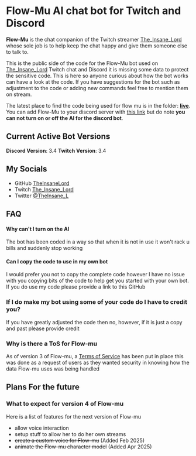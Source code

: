 # Flow-Mu AI chat bot for Twitch and Discord 
 

**Flow-Mu** is the chat companion of the Twitch streamer [The_Insane_Lord](https://www.twitch.tv/the_insane_lord) whose sole job is to help keep the chat happy and give them someone else to talk to.

This is the public side of the code for the Flow-Mu bot used on [The_Insane_Lord](https://www.twitch.tv/the_insane_lord) Twitch chat and Discord it is missing some data to protect the sensitive code. This is here so anyone curious about how the bot works can have a look at the code. If you have suggestions for the bot such as adjustment to the code or adding new commands feel free to mention them on stream.

The latest place to find the code being used for flow mu is in the folder: [**live**](https://github.com/TheInsaneLord/Flow-Mu/tree/main/live). You can add Flow-Mu to your discord server with [this link](https://discord.com/oauth2/authorize?client_id=1258255735612117012&permissions=71680&integration_type=0&scope=bot) but do note **you can not turn on or off the AI for the discord bot**.

## Current Active Bot Versions 
**Discord Version**: 3.4
**Twitch Version**: 3.4

## My Socials

- GitHub [TheInsaneLord](https://github.com/TheInsaneLord)
- Twitch [The_Insane_Lord](https://www.twitch.tv/the_insane_lord)
- Twitter [@TheInsane_L](https://twitter.com/TheInsane_L)

## FAQ

#### Why can't I turn on the AI
The bot has been coded in a way so that when it is not in use it won't rack u bills and suddenly stop working 

#### Can I copy the code to use in my own bot
I would prefer you not to copy the complete code however I have no issue with you copying bits of the code to help get you started with your own bot. If you do use my code please provide a link to this GitHub

### If I do make my bot using some of your code do I have to credit you?
If you have greatly adjusted the code then no, however, if it is just a copy and past please provide credit

### Why is there a ToS for Flow-mu
As of version 3 of Flow-mu, a [Terms of Service](https://insane-servers.co.uk/flow-mu_tos) has been put in place this was done as a request of users as they wanted security in knowing how the data Flow-mu uses was being handled 

## Plans For the future
### What to expect for version 4 of Flow-mu
Here is a list of features for the next version of Flow-mu
- allow voice interaction
- setup stuff to allow her to do her own streams
- <s>create a custom voice for Flow-mu</s> (Added Feb 2025)
- <s>animate the Flow-mu character model</s> (Added Apr 2025)

